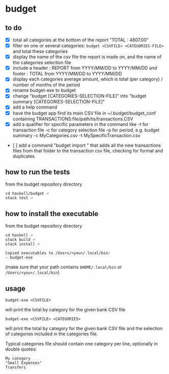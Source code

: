 # budget

## to do

- [X] total all categories at the bottom of the report "TOTAL         : 4807.00"
- [X] filter on one or several categories: `budget <CSVFILE> <CATEGORIES-FILE>` and total these categories
- [X] display the name of the csv file the report is made on, and the name of the categories selection file
- [X] include a header : REPORT from YYYY/MM/DD to YYYY/MM/DD and footer : TOTAL from YYYY/MM/DD to YYYY/MM/DD
- [X] display each categories average amount, which is total (per category) / number of months of the period
- [X] rename budget-exe to budget
- [X] change "budget <CSVFILE> [CATEGORIES-SELECTION-FILE]" into  "budget summary <CSVFILE> [CATEGORIES-SELECTION-FILE]"
- [X] add a help command
- [X] have the budget app find its main CSV file in ~/.budget/budget_conf containing TRANSACTIONS:file/path/to/transactions.CSV 
- [X] add a qualifier for specific parameters in the command  like -t for transaction file -c for category selection file -p for period, e.g. budget summary -c MyCategories.csv -t MySpecificTransaction.csv
- [ ] add a command "budget import <DOWNLOADED-CSVFILE-FOLDER>" that adds all the new transactions files from that folder to the transaction csv file, checking for format and duplicates

## how to run the tests

from the budget repository directory

    cd haskell/budget ⏎
    stack test ⏎

## how to install the executable

from the budget repository directory

    cd haskell ⏎
    stack build ⏎
    stack install ⏎

    Copied executables to /Users/<you>/.local/bin:
    - budget-exe

(make sure that your path contains `$HOME/.local/bin` or `/Users/<you>/.local/bin`)

## usage

    budget-exe <CSVFILE>

will print the total by category for the given bank CSV file

    budget-exe <CSVFILE> <CATEGORIES>

will print the total by category for the given bank CSV file and the selection of categories included in the categories file.

Typical categories file should contain one category per line, optionally in double quotes:

    My category
    "Small Expenses"
    Transfers

